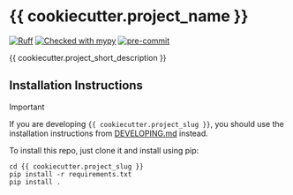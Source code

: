 # {{ cookiecutter.project_name }}

[![Ruff](https://img.shields.io/endpoint?url=https://raw.githubusercontent.com/astral-sh/ruff/main/assets/badge/v2.json)](https://github.com/astral-sh/ruff)
[![Checked with mypy](https://www.mypy-lang.org/static/mypy_badge.svg)](https://mypy-lang.org/)
[![pre-commit](https://img.shields.io/badge/pre--commit-enabled-brightgreen?logo=pre-commit&logoColor=white)](https://github.com/pre-commit/pre-commit)

{{ cookiecutter.project_short_description }}

## Installation Instructions

> [!Important]
> If you are developing `{{ cookiecutter.project_slug }}`, you should use the installation instructions from [DEVELOPING.md](/DEVELOPING.md) instead.

To install this repo, just clone it and install using pip:

```shell
cd {{ cookiecutter.project_slug }}
pip install -r requirements.txt
pip install .
```